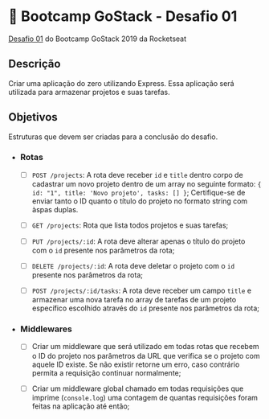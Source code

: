 #  🚀 Bootcamp GoStack - Desafio 01
[Desafio 01](https://github.com/Rocketseat/bootcamp-gostack-desafio-01/blob/master/README.md#desafio-01-conceitos-do-nodejs) do Bootcamp GoStack 2019 da Rocketseat

## Descrição
Criar uma aplicação do zero utilizando Express.
Essa aplicação será utilizada para armazenar projetos e suas tarefas.

## Objetivos
Estruturas que devem ser criadas para a conclusão do desafio.
- ### Rotas
  - [ ] `POST /projects`: A rota deve receber `id` e `title` dentro corpo de cadastrar um novo projeto dentro de um array no seguinte formato: `{ id: "1", title: 'Novo projeto', tasks: [] }`; Certifique-se de enviar tanto o ID quanto o título do projeto no formato string com àspas duplas.

  - [ ] `GET /projects`: Rota que lista todos projetos e suas tarefas;

  - [ ] `PUT /projects/:id`: A rota deve alterar apenas o título do projeto com o `id` presente nos parâmetros da rota;

  - [ ] `DELETE /projects/:id`: A rota deve deletar o projeto com o `id` presente nos parâmetros da rota;

  - [ ] `POST /projects/:id/tasks`: A rota deve receber um campo `title` e armazenar uma nova tarefa no array de tarefas de um projeto específico escolhido através do `id` presente nos parâmetros da rota;

- ### Middlewares
  - [ ] Criar um middleware que será utilizado em todas rotas que recebem o ID do projeto nos parâmetros da URL que verifica se o projeto com aquele ID existe. Se não existir retorne um erro, caso contrário permita a requisição continuar normalmente;

  - [ ] Criar um middleware global chamado em todas requisições que imprime (`console.log`) uma contagem de quantas requisições foram feitas na aplicação até então;
